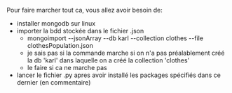 Pour faire marcher tout ca, vous allez avoir besoin de:
- installer mongodb sur linux
- importer la bdd stockée dans le fichier .json
  - mongoimport --jsonArray --db karl --collection clothes --file clothesPopulation.json
  - je sais pas si la commande marche si on n'a pas préalablement créé la db 'karl' dans laquelle on a créé la collection 'clothes'
  - le faire si ca ne marche pas
- lancer le fichier .py apres avoir installé les packages spécifiés dans ce dernier (en commentaire)
